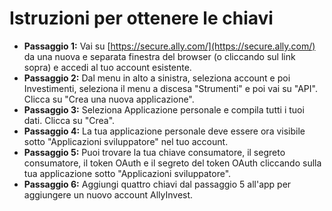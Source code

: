 # **Istruzioni per ottenere le chiavi**
- **Passaggio 1:** Vai su [https://secure.ally.com/](https://secure.ally.com/) da una nuova e separata finestra del browser (o cliccando sul link sopra) e accedi al tuo account esistente.
- **Passaggio 2:** Dal menu in alto a sinistra, seleziona account e poi Investimenti, seleziona il menu a discesa "Strumenti" e poi vai su "API". Clicca su "Crea una nuova applicazione".
- **Passaggio 3:** Seleziona Applicazione personale e compila tutti i tuoi dati. Clicca su "Crea".
- **Passaggio 4:** La tua applicazione personale deve essere ora visibile sotto "Applicazioni sviluppatore" nel tuo account.
- **Passaggio 5:** Puoi trovare la tua chiave consumatore, il segreto consumatore, il token OAuth e il segreto del token OAuth cliccando sulla tua applicazione sotto "Applicazioni sviluppatore".
- **Passaggio 6:** Aggiungi quattro chiavi dal passaggio 5 all'app per aggiungere un nuovo account AllyInvest.